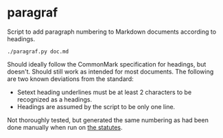 # paragraf
Script to add paragraph numbering to Markdown documents according to headings.

`./paragraf.py doc.md`

Should ideally follow the CommonMark specification for headings, but doesn't. Should still work as intended for most documents. The following are two known deviations from the standard:
- Setext heading underlines must be at least 2 characters to be recognized as a headings.
- Headings are assumed by the script to be only one line.

Not thoroughly tested, but generated the same numbering as had been done manually when run on [the statutes](https://github.com/datasektionen/styrdokument/blob/master/stadgar/body.md).
